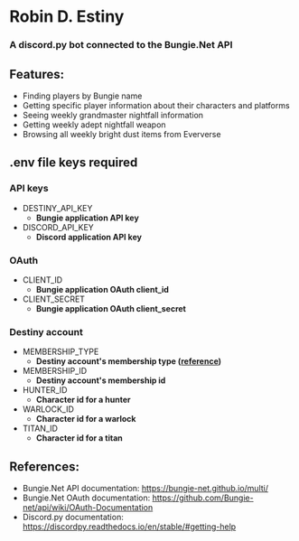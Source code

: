 # Robin D. Estiny
### A discord.py bot connected to the Bungie.Net API

## Features:
- Finding players by Bungie name
- Getting specific player information about their characters and platforms
- Seeing weekly grandmaster nightfall information
- Getting weekly adept nightfall weapon
- Browsing all weekly bright dust items from Eververse

## .env file keys required
### API keys
- DESTINY_API_KEY
    - <b>Bungie application API key</b>
- DISCORD_API_KEY
    - <b>Discord application API key</b>
### OAuth
- CLIENT_ID
    - <b>Bungie application OAuth client_id</b>
- CLIENT_SECRET
    - <b>Bungie application OAuth client_secret</b>
### Destiny account
- MEMBERSHIP_TYPE
    - <b>Destiny account's membership type ([reference](https://bungie-net.github.io/multi/schema_BungieMembershipType.html#schema_BungieMembershipType))</b>
- MEMBERSHIP_ID
    - <b>Destiny account's membership id</b>
- HUNTER_ID
    - <b>Character id for a hunter</b>
- WARLOCK_ID
    - <b>Character id for a warlock</b>
- TITAN_ID
    - <b>Character id for a titan</b>

## References:
- Bungie.Net API documentation: https://bungie-net.github.io/multi/
- Bungie.Net OAuth documentation: https://github.com/Bungie-net/api/wiki/OAuth-Documentation
- Discord.py documentation: https://discordpy.readthedocs.io/en/stable/#getting-help